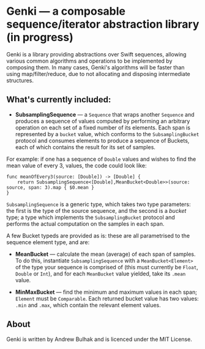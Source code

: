 # Genki — a composable sequence/iterator abstraction library (in progress)

Genki is a library providing abstractions over Swift sequences, allowing various common algorithms and operations to be implemented by composing them. In many cases, Genki's algorithms will be faster than using map/filter/reduce, due to not allocating and disposing intermediate structures.

## What's currently included:

- **SubsamplingSequence** — a `Sequence` that wraps another `Sequence` and produces a sequence of values computed by performing an arbitrary operation on each set of a fixed number of its elements. Each span is represented by a `bucket` value, which conforms to the `SubsamplingBucket` protocol and consumes elements to produce a sequence of Buckets, each of which contains the result for its set of samples.

For example: if one has a sequence of `Double` values and wishes to find the mean value of every 3, values, the code could look like:

```
func meanOfEvery3(source: [Double]) -> [Double] {
    return SubsamplingSequence<[Double],MeanBucket<Double>>(source: source, span: 3).map { $0.mean }
}
```

`SubsamplingSequence` is a generic type, which takes two type parameters: the first is the type of the source sequence, and the second is a *bucket* type; a type which implements the `SubsamplingBucket` protocol and performs the actual computation on the samples in each span. 

A few Bucket typeds are provided as is: these are all parametrised to the sequence element type, and are:

 - **MeanBucket<Element>** — calculate the mean (average) of each span of samples. To do this, instantiate `SubsamplingSequence` with a `MeanBucket<Element>` of the type your sequence is comprised of (this must currently be `Float`, `Double` or `Int`), and for each `MeanBucket` value yielded, take its `.mean` value.

 - **MinMaxBucket<Element>** — find the minimum and maximum values in each span; `Element` must be `Comparable`. Each returned bucket value has two values: `.min` and `.max`, which contain the relevant element values.

## About

Genki is written by Andrew Bulhak and is licenced under the MIT License.
